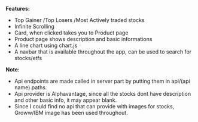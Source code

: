 <strong>Features:</strong>

<ul>
    <li>Top Gainer /Top Losers /Most Actively traded stocks</li>
    <li>Infinite Scrolling</li>
    <li>Card, when clicked takes you to Product page</li>
    <li>Product page shows description and basic informations</li>
    <li>A line chart using chart.js</li>
    <li>A navbar that is available throughout the app, can be used to search for stocks/etfs</li>
</ul>

<strong>Note:</strong>

<ul>
<li>Api endpoints are made called in server part by putting them in api/(api name) paths.</li>
<li>Api provider is Alphavantage, since all the stocks dont have description and other basic info, it may appear blank.</li>
<li>Since I could find no api that can provide with images for stocks, Groww/IBM image has been used throughout.</li>
</ul>
